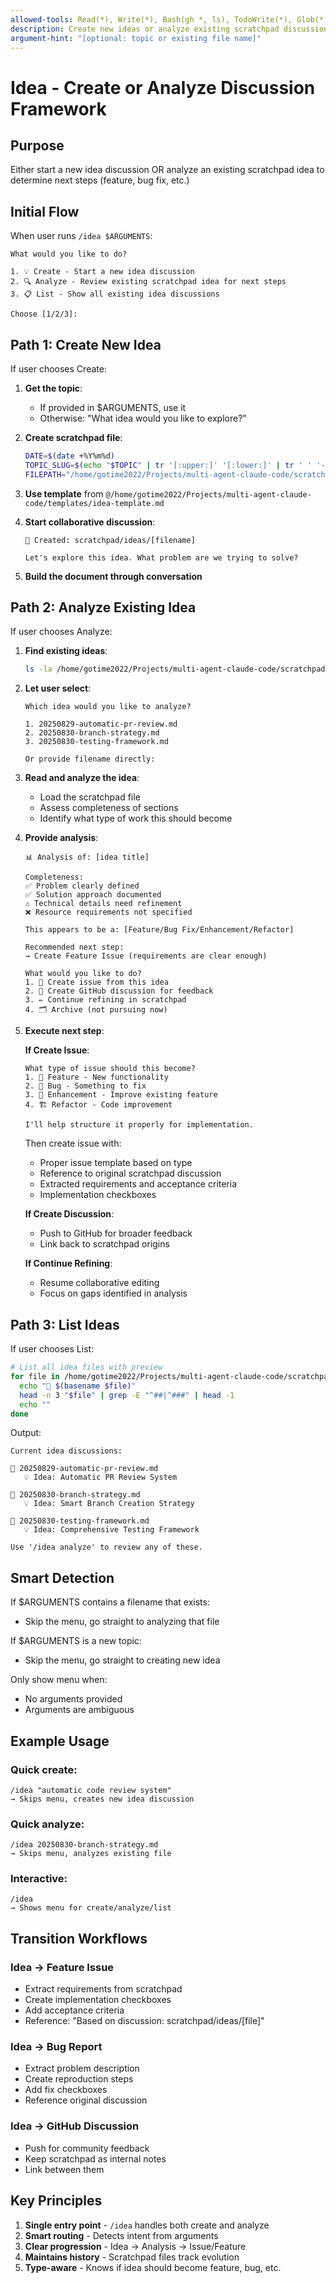```yaml
---
allowed-tools: Read(*), Write(*), Bash(gh *, ls), TodoWrite(*), Glob(*)
description: Create new ideas or analyze existing scratchpad discussions
argument-hint: "[optional: topic or existing file name]"
---
```


# Idea - Create or Analyze Discussion Framework

## Purpose
Either start a new idea discussion OR analyze an existing scratchpad idea to determine next steps (feature, bug fix, etc.)

## Initial Flow

When user runs `/idea $ARGUMENTS`:

```
What would you like to do?

1. 💡 Create - Start a new idea discussion
2. 🔍 Analyze - Review existing scratchpad idea for next steps
3. 📋 List - Show all existing idea discussions

Choose [1/2/3]:
```

## Path 1: Create New Idea

If user chooses Create:

1. **Get the topic**:
   - If provided in $ARGUMENTS, use it
   - Otherwise: "What idea would you like to explore?"

2. **Create scratchpad file**:
   ```bash
   DATE=$(date +%Y%m%d)
   TOPIC_SLUG=$(echo "$TOPIC" | tr '[:upper:]' '[:lower:]' | tr ' ' '-')
   FILEPATH="/home/gotime2022/Projects/multi-agent-claude-code/scratchpad/ideas/${DATE}-${TOPIC_SLUG}.md"
   ```

3. **Use template** from `@/home/gotime2022/Projects/multi-agent-claude-code/templates/idea-template.md`

4. **Start collaborative discussion**:
   ```
   📝 Created: scratchpad/ideas/[filename]
   
   Let's explore this idea. What problem are we trying to solve?
   ```

5. **Build the document through conversation**

## Path 2: Analyze Existing Idea

If user chooses Analyze:

1. **Find existing ideas**:
   ```bash
   ls -la /home/gotime2022/Projects/multi-agent-claude-code/scratchpad/ideas/*.md
   ```

2. **Let user select**:
   ```
   Which idea would you like to analyze?
   
   1. 20250829-automatic-pr-review.md
   2. 20250830-branch-strategy.md
   3. 20250830-testing-framework.md
   
   Or provide filename directly:
   ```

3. **Read and analyze the idea**:
   - Load the scratchpad file
   - Assess completeness of sections
   - Identify what type of work this should become

4. **Provide analysis**:
   ```
   📊 Analysis of: [idea title]
   
   Completeness:
   ✅ Problem clearly defined
   ✅ Solution approach documented
   ⚠️ Technical details need refinement
   ❌ Resource requirements not specified
   
   This appears to be a: [Feature/Bug Fix/Enhancement/Refactor]
   
   Recommended next step:
   → Create Feature Issue (requirements are clear enough)
   
   What would you like to do?
   1. 📝 Create issue from this idea
   2. 💬 Create GitHub discussion for feedback
   3. ✏️ Continue refining in scratchpad
   4. 🗂️ Archive (not pursuing now)
   ```

5. **Execute next step**:

   **If Create Issue**:
   ```
   What type of issue should this become?
   1. 🚀 Feature - New functionality
   2. 🐛 Bug - Something to fix  
   3. 🔧 Enhancement - Improve existing feature
   4. 🏗️ Refactor - Code improvement
   
   I'll help structure it properly for implementation.
   ```
   
   Then create issue with:
   - Proper issue template based on type
   - Reference to original scratchpad discussion
   - Extracted requirements and acceptance criteria
   - Implementation checkboxes

   **If Create Discussion**:
   - Push to GitHub for broader feedback
   - Link back to scratchpad origins

   **If Continue Refining**:
   - Resume collaborative editing
   - Focus on gaps identified in analysis

## Path 3: List Ideas

If user chooses List:

```bash
# List all idea files with preview
for file in /home/gotime2022/Projects/multi-agent-claude-code/scratchpad/ideas/*.md; do
  echo "📄 $(basename $file)"
  head -n 3 "$file" | grep -E "^##|^###" | head -1
  echo ""
done
```

Output:
```
Current idea discussions:

📄 20250829-automatic-pr-review.md
   💡 Idea: Automatic PR Review System

📄 20250830-branch-strategy.md
   💡 Idea: Smart Branch Creation Strategy

📄 20250830-testing-framework.md
   💡 Idea: Comprehensive Testing Framework

Use '/idea analyze' to review any of these.
```

## Smart Detection

If $ARGUMENTS contains a filename that exists:
- Skip the menu, go straight to analyzing that file

If $ARGUMENTS is a new topic:
- Skip the menu, go straight to creating new idea

Only show menu when:
- No arguments provided
- Arguments are ambiguous

## Example Usage

### Quick create:
```
/idea "automatic code review system"
→ Skips menu, creates new idea discussion
```

### Quick analyze:
```
/idea 20250830-branch-strategy.md
→ Skips menu, analyzes existing file
```

### Interactive:
```
/idea
→ Shows menu for create/analyze/list
```

## Transition Workflows

### Idea → Feature Issue
- Extract requirements from scratchpad
- Create implementation checkboxes
- Add acceptance criteria
- Reference: "Based on discussion: scratchpad/ideas/[file]"

### Idea → Bug Report
- Extract problem description
- Create reproduction steps
- Add fix checkboxes
- Reference original discussion

### Idea → GitHub Discussion
- Push for community feedback
- Keep scratchpad as internal notes
- Link between them

## Key Principles

1. **Single entry point** - `/idea` handles both create and analyze
2. **Smart routing** - Detects intent from arguments
3. **Clear progression** - Idea → Analysis → Issue/Feature
4. **Maintains history** - Scratchpad files track evolution
5. **Type-aware** - Knows if idea should become feature, bug, etc.
